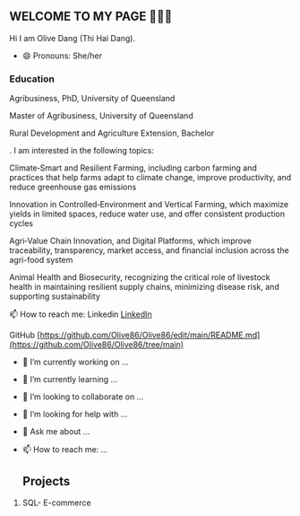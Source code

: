## WELCOME TO MY PAGE 👋👋👋
Hi  I am Olive Dang (Thi Hai Dang).
- 😄 Pronouns: She/her

### Education
 Agribusiness, PhD,  University of Queensland 
 
 Master of Agribusiness, University of Queensland
 
 Rural Development and Agriculture Extension, Bachelor
 


 
 . I am interested in the following topics:

  Climate‑Smart and Resilient Farming, including carbon farming and practices that help farms adapt to climate change, improve productivity, and reduce greenhouse gas emissions 

   Innovation in Controlled‑Environment and Vertical Farming, which maximize yields in limited spaces, reduce water use, and offer consistent production cycles 

  Agri‑Value Chain Innovation, and Digital Platforms, which improve traceability, transparency, market access, and financial inclusion across the agri-food system 

  Animal Health and Biosecurity, recognizing the critical role of livestock health in maintaining resilient supply chains, minimizing disease risk, and supporting sustainability 


📫 How to reach me:
Linkedin [LinkedIn](https://www.linkedin.com/in/hai-dang-489a1184/)

GitHub  [https://github.com/Olive86/Olive86/edit/main/README.md](https://github.com/Olive86/Olive86/tree/main)


- 🔭 I’m currently working on ...
- 🌱 I’m currently learning ...
- 👯 I’m looking to collaborate on ...
- 🤔 I’m looking for help with ...
- 💬 Ask me about ...
- 📫 How to reach me: ...




  ## Projects

1. SQL- E-commerce 

  
